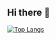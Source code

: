 ## Hi there 👋
[![Top Langs](https://github-readme-stats.vercel.app/api/top-langs/?username=dasesu)](https://github.com/anuraghazra/github-readme-stats)
<!--
**dasesu/dasesu** is a ✨ _special_ ✨ repository because its `README.md` (this file) appears on your GitHub profile.

Here are some ideas to get you started:

- 🔭 I’m currently working on ...
- 🌱 I’m currently learning ...
- 👯 I’m looking to collaborate on ...
- 🤔 I’m looking for help with ...
- 💬 Ask me about ...
- 📫 How to reach me: ...
- 😄 Pronouns: ...
- ⚡ Fun fact: ...
-->
